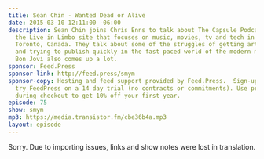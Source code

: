 ```yaml
---
title: Sean Chin - Wanted Dead or Alive
date: 2015-03-10 12:11:00 -06:00
description: Sean Chin joins Chris Enns to talk about The Capsule Podcast, part of
  the Live in Limbo site that focuses on music, movies, tv and tech in and around
  Toronto, Canada. They talk about some of the struggles of getting artists on a podcast
  and trying to publish quickly in the fast paced world of the modern music industry.
  Bon Jovi also comes up a lot.
sponsor: Feed.Press
sponsor-link: http://feed.press/smym
sponsor-copy: Hosting and feed support provided by Feed.Press.  Sign-up today and
  try FeedPress on a 14 day trial (no contracts or commitments). Use promo code "smym"
  during checkout to get 10% off your first year.
episode: 75
show: smym
mp3: https://media.transistor.fm/cbe36b4a.mp3
layout: episode
---
```


Sorry. Due to importing issues, links and show notes were lost in translation.
